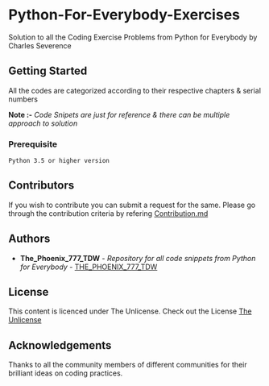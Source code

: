 # Python-For-Everybody-Exercises
Solution to all the Coding Exercise Problems from Python for Everybody by Charles Severence

## Getting Started 
All the codes are categorized according to their respective chapters & serial numbers

**Note :-** *Code Snipets are just for reference & there can be multiple approach to solution*

### Prerequisite
~~~
Python 3.5 or higher version
~~~
## Contributors
If you wish to contribute you can submit a request for the same. 
Please go through the contribution criteria by refering [Contribution.md](https://github.com/THE-PHOENIX-777-TDW/Python-For-Everybody-Exercises/blob/master/CONTRIBUTION.md)

## Authors
* **The_Phoenix_777_TDW** - *Repository for all code snippets from Python for Everybody* - [THE_PHOENIX_777_TDW](https://github.com/THE-PHOENIX-777-TDW)

## License
This content is licenced under The Unlicense. 
Check out the License [The Unlicense](https://github.com/THE-PHOENIX-777-TDW/Python-For-Everybody-Exercises/blob/master/LICENSE)

## Acknowledgements
Thanks to all the community members of different communities for their brilliant ideas on coding practices.
